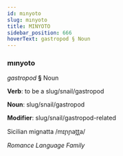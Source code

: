 ```yaml
---
id: mınyoto
slug: mınyoto
title: MINYOTO
sidebar_position: 666
hoverText: gastropod § Noun
---
```


### mınyoto

*gastropod* **§** Noun

**Verb**: to be a slug/snail/gastropod

**Noun**: slug/snail/gastropod

**Modifier**: slug/snail/gastropod-related

Sicilian mignatta /mɪɲɲat̪t̪a/

*Romance Language Family*